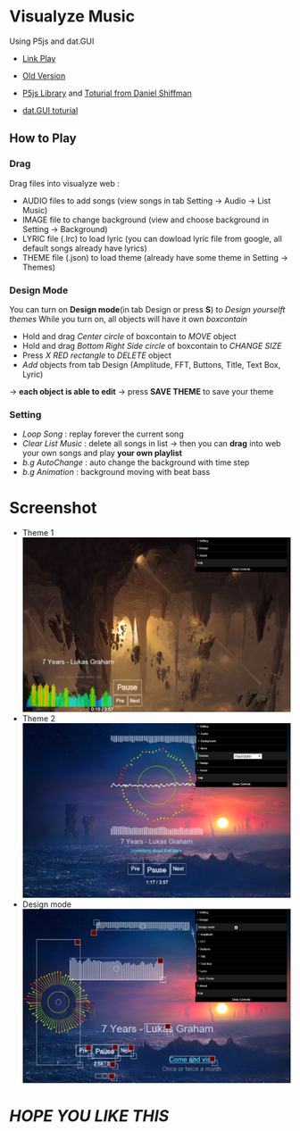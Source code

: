 # Visualyze Music 

Using P5js and dat.GUI
* [Link Play](https://hoangtran0410.github.io/Visualyze-design-your-own-/)
* [Old Version](https://hoangtran0410.github.io/VisualyzeTest/)

* [P5js Library](https://p5js.org/) and [Toturial from Daniel Shiffman](https://www.youtube.com/channel/UCvjgXvBlbQiydffZU7m1_aw)
* [dat.GUI toturial](https://workshop.chromeexperiments.com/examples/gui/#1--Basic-Usage)

## How to Play

### Drag
Drag files into visualyze web :
* AUDIO files to add songs (view songs in tab Setting -> Audio -> List Music)
* IMAGE file to change background (view and choose background in Setting -> Background)
* LYRIC file (.lrc) to load lyric (you can dowload lyric file from google, all default songs already have lyrics)
* THEME file (.json) to load theme (already have some theme in Setting -> Themes)


### Design Mode
You can turn on **Design mode**(in tab Design or press **S**) to *Design yourselft themes*
While you turn on, all objects will have it own *boxcontain*

* Hold and drag *Center circle* of boxcontain to *MOVE* object
* Hold and drag *Bottom Right Side circle* of boxcontain to *CHANGE SIZE*
* Press *X RED rectangle* to *DELETE* object
* *Add* objects from tab Design (Amplitude, FFT, Buttons, Title, Text Box, Lyric)

-> **each object is able to edit**
-> press **SAVE THEME** to save your theme

### Setting
* *Loop Song* : replay forever the current song
* *Clear List Music* : delete all songs in list -> then you can **drag** into web your own songs and play **your own playlist**
* *b.g AutoChange* : auto change the background with time step
* *b.g Animation* : background moving with beat bass

# Screenshot
* Theme 1
![theme 1](Screenshot/Screenshot.png)
* Theme 2
![theme 2](Screenshot/Screenshot2.png)
* Design mode
![design](Screenshot/Screenshot_design.png)

# *HOPE YOU LIKE THIS*
